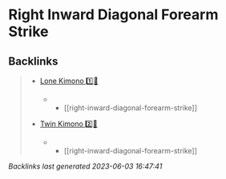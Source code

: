 # Right Inward Diagonal Forearm Strike

## Backlinks

> - [Lone Kimono 1️⃣👘](..\techniques\lone-kimono.md)
>   - - [[right-inward-diagonal-forearm-strike]]
>    
> - [Twin Kimono 2️⃣👘](..\techniques\twin-kimono.md)
>   - - [[right-inward-diagonal-forearm-strike]]

_Backlinks last generated 2023-06-03 16:47:41_
